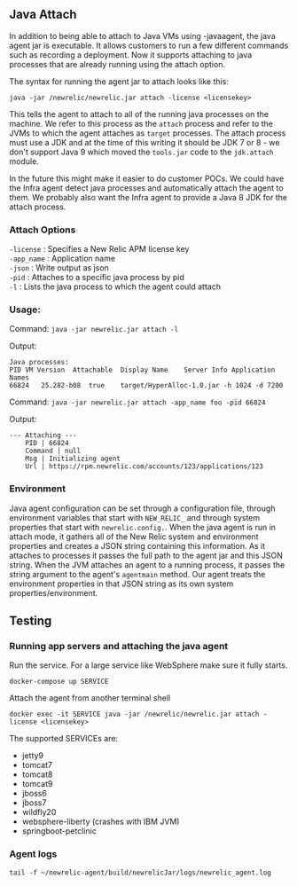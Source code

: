 ## Java Attach

In addition to being able to attach to Java VMs using -javaagent, the java agent
jar is executable. It allows customers to run a few different commands such as
recording a deployment. Now it supports attaching to java processes that are
already running using the attach option.

The syntax for running the agent jar to attach looks like this:

    java -jar /newrelic/newrelic.jar attach -license <licensekey>

This tells the agent to attach to all of the running java processes on the machine.
We refer to this process as the `attach` process and refer to the JVMs to which
the agent attaches as `target` processes.  The attach process must use a JDK
and at the time of this writing it should be JDK 7 or 8 - we don't support
Java 9 which moved the `tools.jar` code to the `jdk.attach` module.

In the future this might make it easier to do customer POCs. We could have the
Infra agent detect java processes and automatically attach the agent to them.
We probably also want the Infra agent to provide a Java 8 JDK for the
attach process.

### Attach Options
`-license` : Specifies a New Relic APM license key  
`-app_name` : Application name  
`-json` : Write output as json  
`-pid` : Attaches to a specific java process by pid  
`-l` : Lists the java process to which the agent could attach  

### Usage:
Command: `java -jar newrelic.jar attach -l`

Output:
```
Java processes:
PID	VM Version	Attachable	Display Name	Server Info	Application Names
66824	25.282-b08	true	target/HyperAlloc-1.0.jar -h 1024 -d 7200
```

Command: `java -jar newrelic.jar attach -app_name foo -pid 66824`

Output:
```
--- Attaching ---
	PID	| 66824
	Command	| null
	Msg	| Initializing agent
	Url	| https://rpm.newrelic.com/accounts/123/applications/123
```

### Environment

Java agent configuration can be set through a configuration file, through
environment variables that start with `NEW_RELIC_` and through system
properties that start with `newrelic.config.`.  When the java agent is run
in attach mode, it gathers all of the New Relic system and environment
properties and creates a JSON string containing this information.  As
it attaches to processes it passes the full path to the agent jar and this
JSON string.  When the JVM attaches an agent to a running process, it passes
the string argument to the agent's `agentmain` method.  Our agent treats the
environment properties in that JSON string as its own system properties/environment.

## Testing

### Running app servers and attaching the java agent

Run the service.  For a large service like WebSphere make sure it fully starts.

    docker-compose up SERVICE

Attach the agent from another terminal shell

    docker exec -it SERVICE java -jar /newrelic/newrelic.jar attach -license <licensekey>

The supported SERVICEs are:

 * jetty9
 * tomcat7
 * tomcat8
 * tomcat9
 * jboss6
 * jboss7
 * wildfly20
 * websphere-liberty (crashes with IBM JVM)
 * springboot-petclinic

### Agent logs

    tail -f ~/newrelic-agent/build/newrelicJar/logs/newrelic_agent.log

